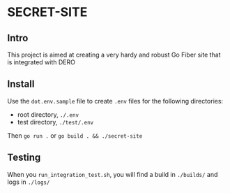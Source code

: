 # SECRET-SITE
## Intro
This project is aimed at creating a very hardy and robust Go Fiber site that is integrated with DERO
## Install
Use the `dot.env.sample` file to create `.env` files for the following directories:
- root directory, `./.env` 
- test directory, `./test/.env`

Then `go run .` or `go build . && ./secret-site`
## Testing
When you `run_integration_test.sh`, you will find a build in `./builds/` and logs in `./logs/`
